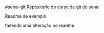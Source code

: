 #senai-git
Repositorio do curso de git do senai

Readme de exemplo

fazendo uma alteração no readme
